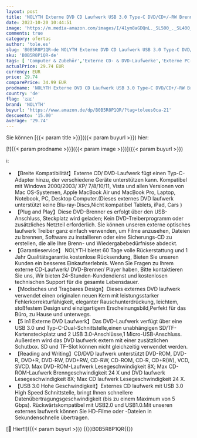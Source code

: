 ```yaml
---
layout: post
title: 'NOLYTH Externe DVD CD Laufwerk USB 3.0 Type-C DVD/CD+/-RW Brenner Drive mit USB Port & SD TF Slot  Tragbar Optical DVD-Laufwerke für Laptop PC Windows 11 10 PC Mac MacBook Apple iMac'
date: 2023-10-20 10:44:51
image: 'https://m.media-amazon.com/images/I/41ym8aGDQnL._SL500_._SL400_.jpg'
comments: true
category: ofertas
author: 'tole.es'
slug: 'B0B5R8P1QR-de NOLYTH Externe DVD CD Laufwerk USB 3.0 Type-C DVD/CD+/-RW...'
sku: 'B0B5R8P1QR-de'
tags: [ 'Computer & Zubehör','Externe CD- & DVD-Laufwerke','Externe PC-Komponenten','Externe optische Laufwerke','Komponenten & Ersatzteile','nolyth','🇩🇪', ]
actualPrice: 29.74 EUR
currency: EUR
price: 29.74
comparePrice: 34.99 EUR
prodname: 'NOLYTH Externe DVD CD Laufwerk USB 3.0 Type-C DVD/CD+/-RW Brenner Drive mit USB Port & SD TF Slot  Tragbar Optical DVD-Laufwerke für Laptop PC Windows 11 10 PC Mac MacBook Apple iMac'
country: 'de'
flag: '🇩🇪'
brand: 'NOLYTH'
buyurl: 'https://www.amazon.de/dp/B0B5R8P1QR/?tag=tolees0ca-21'
descuento: '15.00'
average: '29.74'
---
```


Sie können [{{< param title >}}]({{< param buyurl >}}) hier:

[![{{< param prodname >}}]({{< param image >}})]({{< param buyurl >}})

ℹ️:

- 【Breite Kompatibilität】Externe CD/ DVD-Laufwerk fügt einen Typ-C-Adapter hinzu, der verschiedene Geräte unterstützen kann. Kompatibel mit Windows 2000/2003/ XP/ 7/8/10/11, Vista und allen Versionen von Mac OS-Systemen, Apple MacBook Air und MacBook Pro, Laptop, Notebook, PC, Desktop Computer.(Dieses externes DVD laufwerk unterstützt keine Blu-ray-Discs,Nicht kompatibel Tablets, iPad, Cars )
- 【Plug and Play】Diese DVD-Brenner es erfolgt über den USB-Anschluss, Steckplatz wird geladen; Kein DVD-Treiberprogramm oder zusätzliches Netzteil erforderlich. Sie können unseren externe optisches laufwerk Treiber ganz einfach verwenden, um Filme anzusehen, Dateien zu brennen, Software zu installieren oder eine Sicherungs-CD zu erstellen, die alle Ihre Brenn- und Wiedergabebedürfnisse abdeckt.
- 【Garantieservice】 NOLYTH bietet 60 Tage volle Rückerstattung und 1 Jahr Qualitätsgarantie.kostenlose Rücksendung, Bieten Sie unseren Kunden ein besseres Einkaufserlebnis. Wenn Sie Fragen zu Ihrem externe CD-Laufwerk/ DVD-Brenner/ Player haben, Bitte kontaktieren Sie uns, Wir bieten 24-Stunden-Kundendienst und kostenlosen technischen Support für die gesamte Lebensdauer.
- 【Modisches und Tragbares Design】Dieses externes DVD laufwerk verwendet einen originalen neuen Kern mit leistungsstarker Fehlerkorrekturfähigkeit, eleganter Rauschunterdrückung, leichtem, stoßfestem Design und einzigartigem Erscheinungsbild,Perfekt für das Büro, zu Hause und unterwegs.
- 【5 in1 Externe DVD Laufwerk】Das DVD-Laufwerk verfügt über eine USB 3.0 und Typ-C-Dual-Schnittstelle,einen unabhängigen SD/TF-Kartensteckplatz und 2 USB 3.0-Anschlüsse,1 Micro-USB-Anschluss. Außerdem wird das DVD laufwerk extern mit einer zusätzlichen Schutbox. SD und TF-Slot können nicht gleichzeitig verwendet werden.
- 【Reading and Writing】CD/DVD laufwerk unterstützt DVD-ROM, DVD-R, DVD+R, DVD-RW, DVD+RW, CD-RW, CD-ROM, CD-R, CD+R(W), VCD, SVCD. Max DVD-ROM-Laufwerk Lesegeschwindigkeit 8X; Max CD-ROM-Laufwerk Brenngeschwindigkeit 24 X und DVD laufwerk Lesegeschwindigkeit 8X; Max CD laufwerk Lesegeschwindigkeit 24 X.
- 【USB 3.0 Hohe Geschwindigkeit】Externes CD laufwerk mit USB 3.0 High Speed Schnittstelle, bringt Ihnen schnellere Datenübertragungsgeschwindigkeit (bis zu einem Maximum von 5 Gbps). Rückwärtskompatibel mit USB2.0 und USB1.0.Mit unseren externes laufwerk können Sie HD-Filme oder -Dateien in Sekundenschnelle übertragen.

[🛒 Hier!!]({{< param buyurl >}})
{{<world>}}B0B5R8P1QR{{</world>}}
